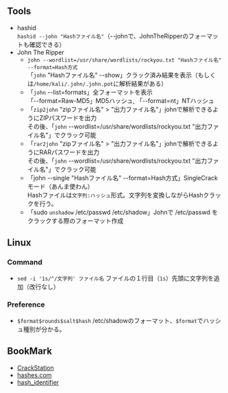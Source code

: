 ## Tools
- hashid  
  `hashid --john "Hashファイル名"`（--johnで、JohnTheRipperのフォーマットも確認できる）
- John The Ripper  
  - `john --wordlist=/usr/share/wordlists/rockyou.txt "Hashファイル名" --format=Hash方式`  
    「`john` "Hashファイル名" --show」クラック済み結果を表示（もしくは`/home/kali/.john/.john.pot`に解析結果がある）
  - 「`john` --list=formats」全フォーマットを表示  
    「--format=Raw-MD5」MD5ハッシュ, 「--format=nt」NTハッシュ
  - 「`zip2john` "zipファイル名" > "出力ファイル名"」johnで解析できるようにZIPパスワードを出力  
    その後、「`john` --wordlist=/usr/share/wordlists/rockyou.txt "出力ファイル名"」でクラック可能
  - 「`rar2john` "zipファイル名" > "出力ファイル名"」johnで解析できるようにRARパスワードを出力  
    その後、「`john` --wordlist=/usr/share/wordlists/rockyou.txt "出力ファイル名"」でクラック可能
  - 「john --single "Hashファイル名" --format=Hash方式」SingleCrackモード（あんま使わん）  
    Hashファイルは`文字列:ハッシュ`形式。文字列を変換しながらHashクラックを行う。
  - 「sudo `unshadow` /etc/passwd /etc/shadow」Johnで /etc/passwd をクラックする際のフォーマット作成
## Linux
### Command
- `sed -i '1s/^/文字列' ファイル名` ファイルの１行目（`1s`）先頭に文字列を追加（改行なし）
### Preference
- `$format$rounds$salt$hash` /etc/shadowのフォーマット、`$format`でハッシュ種別が分かる。
## BookMark
- [CrackStation](https://crackstation.net/)
- [hashes.com](https://hashes.com/en/decrypt/hash)
- [hash_identifier](https://hashes.com/en/tools/hash_identifier)
